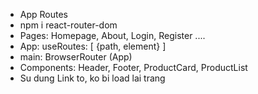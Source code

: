 - App Routes
- npm i react-router-dom
- Pages: Homepage, About, Login, Register ....
- App: useRoutes: [
  {path, element}
  ]
- main: BrowserRouter (App)
- Components: Header, Footer, ProductCard, ProductList
- Su dung Link to, ko bi load lai trang
